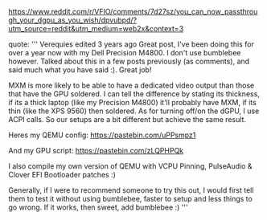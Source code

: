 https://www.reddit.com/r/VFIO/comments/7d27sz/you_can_now_passthrough_your_dgpu_as_you_wish/dpvubpd/?utm_source=reddit&utm_medium=web2x&context=3

quote: '''
Verequies
edited 3 years ago
Great post, I've been doing this for over a year now with my Dell Precision M4800. I don't use bumblebee however. Talked about this in a few posts previously (as comments), and said much what you have said :). Great job!

MXM is more likely to be able to have a dedicated video output than those that have the GPU soldered. I can tell the difference by stating its thickness, if its a thick laptop (like my Precision M4800) it'll probably have MXM, if its thin (like the XPS 9560) then soldered. As for turning off/on the dGPU, I use ACPI calls. So our setups are a bit different but achieve the same result.

Heres my QEMU config: https://pastebin.com/uPPsmpz1

And my GPU script: https://pastebin.com/zLQPHPQk

I also compile my own version of QEMU with VCPU Pinning, PulseAudio & Clover EFI Bootloader patches :)

Generally, if I were to recommend someone to try this out, I would first tell them to test it without using bumblebee, faster to setup and less things to go wrong. If it works, then sweet, add bumblebee :)
'''
